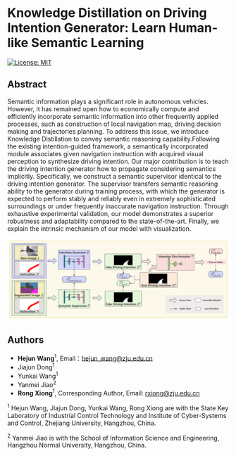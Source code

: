 # Knowledge Distillation on Driving Intention Generator: Learn Human-like Semantic Learning
[![License: MIT](https://img.shields.io/badge/License-MIT-yellow.svg)](./LICENSE)
## Abstract
Semantic information plays a significant role in autonomous vehicles. However, it has remained open how to economically compute and efficiently incorporate semantic information into other frequently applied processes, such as construction of local navigation map, driving decision making and trajectories planning. To address this issue, we introduce Knowledge Distillation to convey semantic reasoning capability.Following the existing intention-guided framework, a semantically incorporated module associates given navigation instruction with acquired visual perception to synthesize driving intention. Our major contribution is to teach the driving intention generator how to propagate considering semantics implicitly. Specifically, we construct a semantic supervisor identical to the driving intention generator. The supervisor transfers semantic reasoning ability to the generator during training process, with which the generator is expected to perform stably and reliably even in extremely sophisticated surroundings or under frequently inaccurate navigation instruction. Through exhaustive experimental validation, our model demonstrates a superior robustness and adaptability compared to the state-of-the-art. Finally, we explain the intrinsic mechanism of our model with visualization.

![method](doc/method.png)
<!-- https://github.com/BaiYeBuTingXuan/KD-LHSR/blob/main/doc/method.png -->

## Authors
- __Hejun Wang__<sup>1</sup>, Email：<hejun_wang@zju.edu.cn>
- Jiajun Dong<sup>1</sup>
- Yunkai Wang<sup>1</sup>
- Yanmei Jiao<sup>2</sup>
- __Rong Xiong__<sup>1</sup>, Corresponding Author, Email: <rxiong@zju.edu.cn>

<sup>1</sup> Hejun Wang, Jiajun Dong, Yunkai Wang, Rong Xiong are with the State Key Laboratory of Industrial Control Technology and Institute of Cyber-Systems and Control, Zhejiang University, Hangzhou, China.

<sup>2</sup> Yanmei Jiao is with the School of Information Science and Engineering, Hangzhou Normal University, Hangzhou, China.
<!-- <sup>${\dagger}$</sup> The First Author, Email：<hejun_wang@zju.edu.cn>
<sup>${\ddagger}$</sup> Corresponding Author, Email: <rxiong@zju.edu.cn> -->
